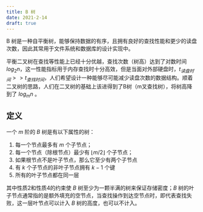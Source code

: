 ```yaml
---
title: B 树
date: 2021-2-14
draft: true
---
```


B 树是一种自平衡树，能够保持数据的有序，且拥有良好的查找性能和更少的读盘次数，因此其常用于文件系统和数据库的设计实现中。

<!--more-->

平衡二叉树在查找等性能上已经十分优越，查找次数（树高）达到了对数时间 $log_{2}n$，这一性能指标用于内存查找时十分高效，但是当面对外部硬盘时，$t_{读盘时间}>>t_{查找时间}$，人们希望设计一种能够尽可能减少读盘次数的数据结构。顺着二叉树的思路，人们在二叉树的基础上该进得到了B树（m叉查找树），将树高降到了 $log_{m}n$ 。

## 定义

一个 $m$ 阶的 $B$ 树是有以下属性的树：

1. 每一个节点最多有 $m$ 个子节点；
2. 每一个节点（除根节点）最少有 $\lfloor m/2 \rfloor$ 个子节点；
3. 如果根节点不是叶子节点，那么它至少有两个子节点
4. 有 $k$ 个子节点的非叶子节点拥有 $k − 1$ 个键
5. 所有的叶子节点都在同一层

其中性质2和性质4的约束使 $B$ 树至少为一颗半满的树来保证存储密度；$B$ 树的叶子节点通常指的是额外填充的空节点，当查找操作到达空节点时，即代表查找失败，这一层叶节点可以计入 $B$ 树的高度，也可以不计入。

